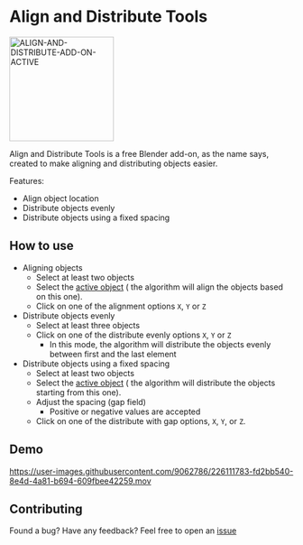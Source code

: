 # Align and Distribute Tools 

<img width="185" alt="ALIGN-AND-DISTRIBUTE-ADD-ON-ACTIVE" src="https://user-images.githubusercontent.com/9062786/226108983-4b76dc59-cf81-4583-88d1-65c9a35ad56c.png">

Align and Distribute Tools is a free Blender add-on, as the name says, created to make aligning and distributing objects easier.

Features:

- Align object location
- Distribute objects evenly
- Distribute objects using a fixed spacing


## How to use

- Aligning objects
  - Select at least two objects
  - Select the [active object](https://docs.blender.org/manual/en/latest/scene_layout/object/selecting.html#selections-and-the-active-object) ( the algorithm will align the objects based on this one).
  - Click on one of the alignment options `X`, `Y` or `Z`
- Distribute objects evenly
  - Select at least three objects
  - Click on one of the distribute evenly options `X`, `Y` or `Z`
    - In this mode, the algorithm will distribute the objects evenly between first and the last element
- Distribute objects using a fixed spacing
  - Select at least two objects
  - Select the [active object](https://docs.blender.org/manual/en/latest/scene_layout/object/selecting.html#selections-and-the-active-object) ( the algorithm will distribute the objects starting from this one).
  - Adjust the spacing (gap field)
    - Positive or negative values are accepted
  - Click on one of the distribute with gap options, `X`, `Y`, or `Z`.


## Demo

https://user-images.githubusercontent.com/9062786/226111783-fd2bb540-8e4d-4a81-b694-609fbee42259.mov

## Contributing

Found a bug? Have any feedback? Feel free to open an [issue](https://github.com/Tuily/bl-align-and-distribute/issues)
